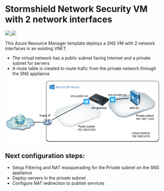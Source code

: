 # Stormshield Network Security VM with 2 network interfaces

<a href="https://portal.azure.com/#create/Microsoft.Template/uri/https%3A%2F%2Fraw.githubusercontent.com%2FTotorman%2Fstormshield%2Fmaster%2Ftemplate.json" target="_blank">
    <img src="http://azuredeploy.net/deploybutton.png"/>
</a><a href="http://armviz.io/#/?load=https://raw.githubusercontent.com/Totorman/stormshield/master/template.json" target="_blank">
  <img src="http://armviz.io/visualizebutton.png"/>
</a>

This Azure Resource Manager template deploys a SNS VM with 2 network interfaces in an existing VNET.


* The virtual network has a public subnet facing Internet and a private subnet for servers
* A route table is created to route trafic from the private network through the SNS appliance

<img src="img/2nics.png" alt="network topology">


## Next configuration steps:

* Setup Filtering and NAT masquerading for the Private subnet on the SNS appliance
* Deploy servers in the private subnet
* Configure NAT redirection to publish services


